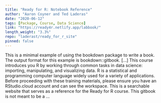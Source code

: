 ```yaml
---
title: "Ready for R: Notebook Reference"
author: "Aaron Coyner and Ted Laderas"
date: "2020-06-12"
tags: [Package, Course, Data Science]
link: "https://ready4r.netlify.app/labbook/"
length_weight: "3.3%"
repo: "laderast/ready_for_r_site"
pinned: false
---
```


This is a minimal example of using the bookdown package to write a book. The output format for this example is bookdown::gitbook. [...] This course introduces you R by working through common tasks in data science: importing, manipulating, and visualizing data. R is a statistical and programming computer language widely used for a variety of applications. Before proceeding with these training materials, please ensure you have an RStudio.cloud account and can see the workspace. This is a searchable website that serves as a reference for the Ready for R course. This gitbook is not meant to be a ...
